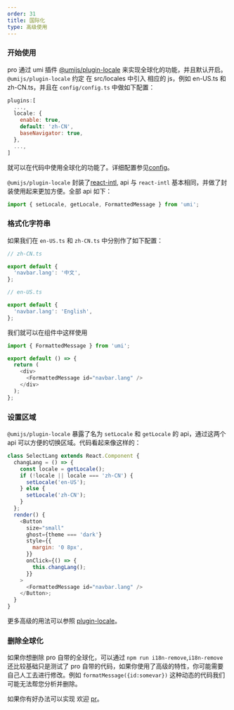 ```yaml
---
order: 31
title: 国际化
type: 高级使用
---
```


### 开始使用

pro 通过 umi 插件 [@umijs/plugin-locale](https://github.com/umijs/@umijs/plugin-locale) 来实现全球化的功能，并且默认开启。 `@umijs/plugin-locale` 约定 在 src/locales 中引入 相应的 js，例如 en-US.ts 和 zh-CN.ts，并且在 `config/config.ts` 中做如下配置：

```js
plugins:[
  ...,
  locale: {
    enable: true,
    default: 'zh-CN',
    baseNavigator: true,
  },
  ...,
]
```

就可以在代码中使用全球化的功能了。详细配置参见[config](https://umijs.org/zh-CN/plugins/plugin-locale)。

`@umijs/plugin-locale` 封装了[react-intl](https://github.com/yahoo/react-intl), api 与 `react-intl` 基本相同，并做了封装使用起来更加方便。全部 api 如下：

```js
import { setLocale, getLocale, FormattedMessage } from 'umi';
```

### 格式化字符串

如果我们在 `en-US.ts` 和 `zh-CN.ts` 中分别作了如下配置：

```js
// zh-CN.ts

export default {
  'navbar.lang': '中文',
};

// en-US.ts

export default {
  'navbar.lang': 'English',
};
```

我们就可以在组件中这样使用

```js
import { FormattedMessage } from 'umi';

export default () => {
  return (
    <div>
      <FormattedMessage id="navbar.lang" />
    </div>
  );
};
```

### 设置区域

`@umijs/plugin-locale` 暴露了名为 `setLocale` 和 `getLocale` 的 api，通过这两个 api 可以方便的切换区域。代码看起来像这样的：

```js
class SelectLang extends React.Component {
  changLang = () => {
    const locale = getLocale();
    if (!locale || locale === 'zh-CN') {
      setLocale('en-US');
    } else {
      setLocale('zh-CN');
    }
  };
  render() {
    <Button
      size="small"
      ghost={theme === 'dark'}
      style={{
        margin: '0 8px',
      }}
      onClick={() => {
        this.changLang();
      }}
    >
      <FormattedMessage id="navbar.lang" />
    </Button>;
  }
}
```

更多高级的用法可以参照 [plugin-locale](https://umijs.org/zh-CN/plugins/plugin-locale)。

### 删除全球化

如果你想删除 pro 自带的全球化，可以通过 `npm run i18n-remove`,`i18n-remove`还比较基础只是测试了 pro 自带的代码，如果你使用了高级的特性，你可能需要自己人工去进行修改。例如 `formatMessage({id:somevar})` 这种动态的代码我们可能无法帮您分析并删除。

如果你有好办法可以实现 欢迎 [pr](https://github.com/ant-design/ant-design-pro-cli)。
